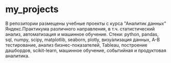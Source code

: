 # my_projects
В репозитории размещены учебные проекты с курса "Аналитик данных" Яндекс.Практикума различного направления, в т.ч. статистический анализ, автоматизация и машинное обучение.
Стеки: python, pandas, sql, numpy, scipy, matplotlib, seaborn, plotly, визуализация данных, А-В тестирование, анализ бизнес-показателей, Tableau, построение дашбордов, scikit-learn, машинное обучение, событийная и продуктовая аналитика.
